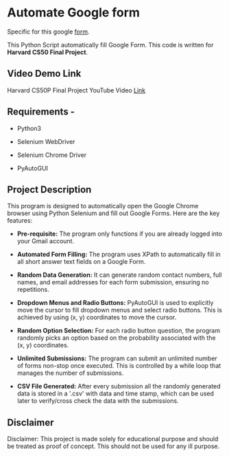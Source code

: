 # Automate Google form

Specific for this google [form](https://docs.google.com/forms/d/e/1FAIpQLScGeZlDpHIDETBqFf-dabEpW-OV6Sd0nMeJGlC0olYuT2hySA/viewform?usp=sf_link).

This Python Script automatically fill Google Form.
This code is written for **Harvard CS50 Final Project**.


## Video Demo Link
Harvard CS50P Final Project YouTube Video [Link]()


## Requirements -
- Python3

- Selenium WebDriver

- Selenium Chrome Driver

- PyAutoGUI


## Project Description

This program is designed to automatically open the Google Chrome browser using Python Selenium and fill out Google Forms. Here are the key features:

- **Pre-requisite:** The program only functions if you are already logged into your Gmail account.

- **Automated Form Filling:** The program uses XPath to automatically fill in all short answer text fields on a Google Form.

- **Random Data Generation:** It can generate random contact numbers, full names, and email addresses for each form submission, ensuring no repetitions.

- **Dropdown Menus and Radio Buttons:** PyAutoGUI is used to explicitly move the cursor to fill dropdown menus and select radio buttons. This is achieved by using (x, y) coordinates to move the cursor.

- **Random Option Selection:** For each radio button question, the program randomly picks an option based on the probability associated with the (x, y) coordinates.

- **Unlimited Submissions:** The program can submit an unlimited number of forms non-stop once executed. This is controlled by a while loop that manages the number of submissions.

- **CSV File Generated:** After every submission all the randomly generated data is stored in a '.csv' with data and time stamp, which can be used later to verify/cross check the data with the submissions. 


## Disclaimer

Disclaimer: This project is made solely for educational purpose and should be treated as proof of concept. This should not be used for any ill purpose.